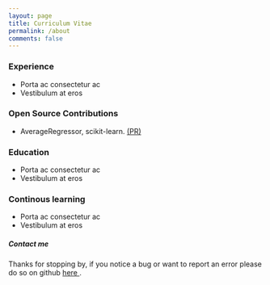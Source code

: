 ```yaml
---
layout: page
title: Curriculum Vitae
permalink: /about
comments: false
---
```


<div class="row justify-content-between">
<div class="col-md-8 pr-5">

<div class="section-title">
<h3>
  <span>Experience</span>
</h3>
</div>
<ul class="list-group list-group-flush">
  <li class="list-group-item">Porta ac consectetur ac</li>
  <li class="list-group-item">Vestibulum at eros</li>
</ul>

<div class="section-title">
<h3>
  <span>Open Source Contributions</span>
</h3>
</div>

<ul class="list-group list-group-flush">
  <li class="list-group-item">AverageRegressor, scikit-learn. <a href="https://github.com/scikit-learn/scikit-learn/pull/10868">(PR)</a></li>
</ul>


<div class="section-title">
<h3>
  <span>Education</span>
</h3>
</div>

<ul class="list-group list-group-flush">
  <li class="list-group-item">Porta ac consectetur ac</li>
  <li class="list-group-item">Vestibulum at eros</li>
</ul>


<div class="section-title">
<h3>
  <span>Continous learning</span>
</h3>
</div>

<ul class="list-group list-group-flush">
  <li class="list-group-item">Porta ac consectetur ac</li>
  <li class="list-group-item">Vestibulum at eros</li>
</ul>


</div>

<div class="col-md-4">

<div class="sticky-top sticky-top-80">
<h5>Contact me</h5>

<p> Thanks for stopping by, if you notice a bug or want to report an error please do so on github <a target="_blank" href="https://github.com/mohamed-ali/mohamed-ali.github.io"> here <i class="fab fa-github"></i></a>.</p>

</div>
</div>
</div>
